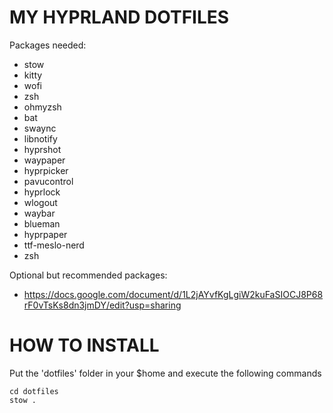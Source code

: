 # MY HYPRLAND DOTFILES

Packages needed:

* stow
* kitty
* wofi
* zsh
* ohmyzsh
* bat
* swaync
* libnotify
* hyprshot
* waypaper
* hyprpicker
* pavucontrol
* hyprlock
* wlogout
* waybar
* blueman
* hyprpaper
* ttf-meslo-nerd
* zsh


Optional but recommended packages:
* https://docs.google.com/document/d/1L2jAYvfKgLgiW2kuFaSIOCJ8P68rF0vTsKs8dn3jmDY/edit?usp=sharing

# HOW TO INSTALL

Put the 'dotfiles' folder in your $home and
execute the following commands
```
cd dotfiles
stow .
```
